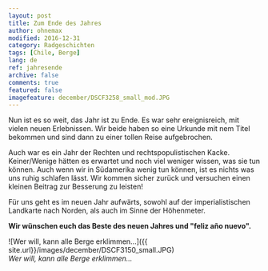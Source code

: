 ```yaml
---
layout: post
title: Zum Ende des Jahres
author: ohnemax
modified: 2016-12-31
category: Radgeschichten
tags: [Chile, Berge]
lang: de
ref: jahresende
archive: false
comments: true
featured: false
imagefeature: december/DSCF3258_small_mod.JPG
---
```


Nun ist es so weit, das Jahr ist zu Ende. Es war sehr ereignisreich, mit vielen neuen Erlebnissen. Wir beide haben so eine Urkunde mit nem Titel bekommen und sind dann zu einer tollen Reise aufgebrochen.

Auch war es ein Jahr der Rechten und rechtspopulistischen Kacke. Keiner/Wenige hätten es erwartet und noch viel weniger wissen, was sie tun können. Auch wenn wir in Südamerika wenig tun können, ist es nichts was uns ruhig schlafen lässt. Wir kommen sicher zurück und versuchen einen kleinen Beitrag zur Besserung zu leisten!

Für uns geht es im neuen Jahr aufwärts, sowohl auf der imperialistischen Landkarte nach Norden, als auch im Sinne der Höhenmeter. 

**Wir wünschen euch das Beste des neuen Jahres und "feliz año nuevo".**


![Wer will, kann alle Berge erklimmen...]({{ site.url}}/images/december/DSCF3150_small.JPG)  
*Wer will, kann alle Berge erklimmen...*
